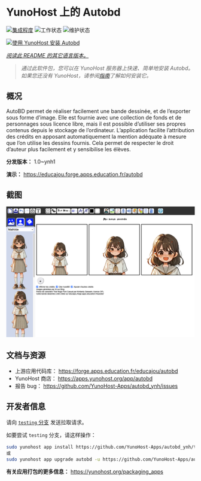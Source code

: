 <!--
注意：此 README 由 <https://github.com/YunoHost/apps/tree/master/tools/readme_generator> 自动生成
请勿手动编辑。
-->

# YunoHost 上的 Autobd

[![集成程度](https://dash.yunohost.org/integration/autobd.svg)](https://ci-apps.yunohost.org/ci/apps/autobd/) ![工作状态](https://ci-apps.yunohost.org/ci/badges/autobd.status.svg) ![维护状态](https://ci-apps.yunohost.org/ci/badges/autobd.maintain.svg)

[![使用 YunoHost 安装 Autobd](https://install-app.yunohost.org/install-with-yunohost.svg)](https://install-app.yunohost.org/?app=autobd)

*[阅读此 README 的其它语言版本。](./ALL_README.md)*

> *通过此软件包，您可以在 YunoHost 服务器上快速、简单地安装 Autobd。*  
> *如果您还没有 YunoHost，请参阅[指南](https://yunohost.org/install)了解如何安装它。*

## 概况

AutoBD permet de réaliser facilement une bande dessinée, et de l’exporter sous forme d’image. Elle est fournie avec une collection de fonds et de personnages sous licence libre, mais il est possible d’utiliser ses propres contenus depuis le stockage de l’ordinateur. L’application facilite l’attribution des crédits en apposant automatiquement la mention adéquate à mesure que l’on utilise les dessins fournis. Cela permet de respecter le droit d’auteur plus facilement et y sensibilise les élèves.


**分发版本：** 1.0~ynh1

**演示：** <https://educajou.forge.apps.education.fr/autobd>

## 截图

![Autobd 的截图](./doc/screenshots/screenshot.png)

## 文档与资源

- 上游应用代码库： <https://forge.apps.education.fr/educajou/autobd>
- YunoHost 商店： <https://apps.yunohost.org/app/autobd>
- 报告 bug： <https://github.com/YunoHost-Apps/autobd_ynh/issues>

## 开发者信息

请向 [`testing` 分支](https://github.com/YunoHost-Apps/autobd_ynh/tree/testing) 发送拉取请求。

如要尝试 `testing` 分支，请这样操作：

```bash
sudo yunohost app install https://github.com/YunoHost-Apps/autobd_ynh/tree/testing --debug
或
sudo yunohost app upgrade autobd -u https://github.com/YunoHost-Apps/autobd_ynh/tree/testing --debug
```

**有关应用打包的更多信息：** <https://yunohost.org/packaging_apps>
